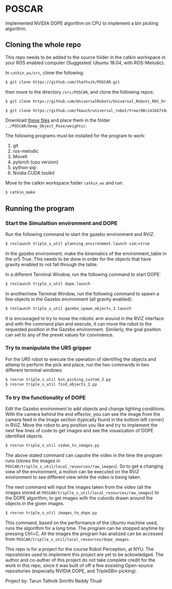 # POSCAR
Implemented NVIDIA DOPE algorithm on CPU to implement a bin picking algorithm. 

## Cloning the whole repo

This repo needs to be added to the source folder in the catkin workspace in your ROS enabled computer (Suggested: Ubuntu 18.04, with ROS-Melodic). 

In `catkin_ws/src`, clone the following:
```bash
$ git clone https://github.com/thathvik/POSCAR.git
```

then move to the directory `/src/POSCAR`, and clone the following repos:
```bash 
$ git clone https://github.com/UniversalRobots/Universal_Robots_ROS_Driver/tree/16292b167108f33cfa93797bcb35c699431766ee

$ git clone https://github.com/fmauch/universal_robot/tree/90c141b4719dd0df87baef12c46c26c374608ba1
```

Download [these files](https://drive.google.com/open?id=1DfoA3m_Bm0fW8tOWXGVxi4ETlLEAgmcg) and place them in the folder `../POSCAR/Deep_Object_Pose/weights/`.

The following programs must be installed for the program to work:
<ol>
  <li>git</li>
  <li>ros-melodic</li>
  <li>MoveIt</li>
  <li>pytorch (cpu version) </li>
  <li>python-pip </li>
  <li>Nvidia CUDA toolkit </li>
</ol>

Move to the catkin workspace folder `catkin_ws` and run:
```bash
$ catkin_make 
```
## Running the program

### Start the Simulaltion environment and DOPE
Run the following command to start the gazebo environment and RViZ:
```bash
$ roslaunch triple_s_util planning_environment.launch sim:=true
```
In the gazebo environment, make the kinematics of the environment_table in the ur5 True. This needs to be done in order for the objects that have gravity enabled to not fall through the table.

In a different Terminal Window, run the following command to start DOPE:
```bash
$ roslaunch triple_s_util dope.launch
```

In another/new Terminal Window, run the following command to spawn a few objects in the Gazebo environment (all gravity enabled):
```bash
$ roslaunch triple_s_util gazebo_spawn_objects_3.launch
```
It is encouraged to try to move the robotic arm around in the RViZ interface and with the command plan and execute, it can move the robot to the requested position in the Gazebo environment. Similarly, the goal position can set to any of the preset values for convinience.

### Try to manipulate the UR5 gripper
For the UR5 robot to execute the operation of identifing the objects and attemp to perform the pick and place, run the two commands in two different terminal windows:
```bash
$ rosrun triple_s_util bin_picking_custom_3.py
$ rosrun triple_s_util find_objects_2.py
```

### To try the functionality of DOPE
Edit the Gazebo environment to add objects and change lighting conditions. With the camera behind the end effector, you can see the image from the camera feed in the Image section (typically found in the bottom left corner) in RViZ. Move the robot to any position you like and try to implement the next few lines of code to get images and see the visuaization of DOPE identified objects. 
```bash
$ rosrun triple_s_util video_to_images.py
```
The above stated command can caputre the video in the time the program runs (stores the images in `POSCAR/triplle_s_util/local_resources/raw_images`). So to get a changing view of the environment, a motion can be executed on the RViZ environment to see different view while the video is being taken.


The next command will input the images taken from the video (all the images stored at `POSCAR/triplle_s_util/local_resources/raw_images`) to the DOPE algorithm, to get images with the cuboids drawn around the objects in the given images.
```bash
$ rosrun triple_s_util images_to_dope.py
```
This command, based on the performance of the Ubuntu machine used, runs the algorithm for a long time. The program can be stopped anytime by pressing Ctrl+C. All the images the program has analized can be accessed from `POSCAR/triplle_s_util/local_resources/dope_images`.
 
 
This repo is for a project for the course Robot Perception, at NYU. 
The repositories used to implement this project are yet to be ackowledged. The author and co-auther of this project do not take complete credit for the work in this repo, since it was built of off a few exsisting Open-source repositories (especially NVIDIA DOPE, and TripleSBin picking). 

Project by:
Tarun Tathvik 
Smrithi Reddy Thudi

